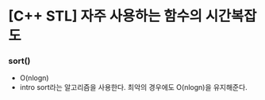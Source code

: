 # [C++ STL] 자주 사용하는 함수의 시간복잡도



### sort()

- O(nlogn)
- intro sort라는 알고리즘을 사용한다. 최악의 경우에도 O(nlogn)을 유지해준다.